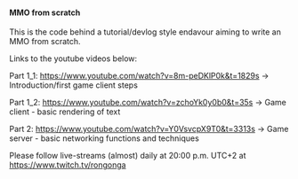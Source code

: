 #### MMO from scratch

This is the code behind a tutorial/devlog style endavour aiming to write an MMO from scratch. 

Links to the youtube videos below: 

Part 1_1: https://www.youtube.com/watch?v=8m-peDKlP0k&t=1829s -> Introduction/first game client steps

Part 1_2: https://www.youtube.com/watch?v=zchoYk0y0b0&t=35s -> Game client - basic rendering of text

Part 2:   https://www.youtube.com/watch?v=Y0VsvcpX9T0&t=3313s -> Game server - basic networking functions and techniques

Please follow live-streams (almost) daily at 20:00 p.m. UTC+2 at https://www.twitch.tv/rongonga


